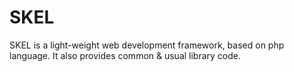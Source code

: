 SKEL
====

SKEL is a light-weight web development framework, based on php language. It also provides common &amp; usual library code.

